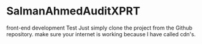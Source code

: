 # SalmanAhmedAuditXPRT
 front-end development Test
 Just simply clone the project from the Github repository.
 make sure your internet is working because I have called cdn's.

